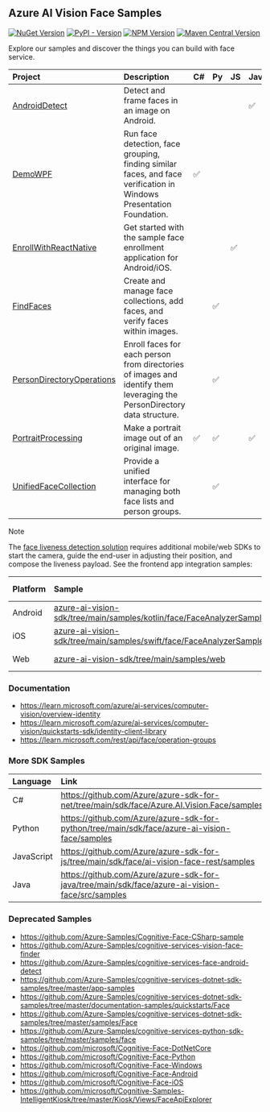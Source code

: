 
## Azure AI Vision Face Samples

[![NuGet Version](https://img.shields.io/nuget/vpre/Azure.AI.Vision.Face)](https://aka.ms/azsdk-csharp-face-pkg)
[![PyPI - Version](https://img.shields.io/pypi/v/azure-ai-vision-face)](https://aka.ms/azsdk-python-face-pkg)
[![NPM Version](https://img.shields.io/npm/v/%40azure-rest%2Fai-vision-face)](https://www.npmjs.com/package/@azure-rest/ai-vision-face)
[![Maven Central Version](https://img.shields.io/maven-central/v/com.azure/azure-ai-vision-face)](https://central.sonatype.com/artifact/com.azure/azure-ai-vision-face)

Explore our samples and discover the things you can build with face service.

| Project | Description | C# | Py | JS | Java |
| :- | :- | :- | :- | :- | :- |
| [AndroidDetect](./AndroidDetect) | Detect and frame faces in an image on Android. | | | | ✅ |
| [DemoWPF](./DemoWPF) | Run face detection, face grouping, finding similar faces, and face verification in Windows Presentation Foundation. | ✅ | | | |
| [EnrollWithReactNative](https://github.com/Azure-Samples/cognitive-services-FaceAPIEnrollmentSample) | Get started with the sample face enrollment application for Android/iOS. | | | ✅ | |
| [FindFaces](./FindFaces) | Create and manage face collections, add faces, and verify faces within images. | | ✅ | | |
| [PersonDirectoryOperations](./PersonDirectoryOperations) | Enroll faces for each person from directories of images and identify them leveraging the PersonDirectory data structure. | | ✅ | | |
| [PortraitProcessing](./PortraitProcessing) | Make a portrait image out of an original image. | ✅ | ✅ | | ✅ |
| [UnifiedFaceCollection](./UnifiedFaceCollection) | Provide a unified interface for managing both face lists and person groups. | | ✅ | | |

> [!NOTE]
> The [face liveness detection solution](https://learn.microsoft.com/azure/ai-services/computer-vision/tutorials/liveness) requires additional mobile/web SDKs to start the camera, guide the end-user in adjusting their position, and compose the liveness payload. See the frontend app integration samples:
>
> | Platform | Sample | Dependency (Client SDK) |
> | :- | :- | :- |
> | Android | [azure-ai-vision-sdk/tree/main/samples/kotlin/face/FaceAnalyzerSample](https://github.com/Azure-Samples/azure-ai-vision-sdk/tree/main/samples/kotlin/face/FaceAnalyzerSample) | [azure-ai-vision-faceanalyzer](https://azure.github.io/azure-sdk-for-android/azure-ai-vision-faceanalyzer/com/azure/android/ai/vision/faceanalyzer/package-summary.html) |
> | iOS | [azure-ai-vision-sdk/tree/main/samples/swift/face/FaceAnalyzerSample](https://github.com/Azure-Samples/azure-ai-vision-sdk/tree/main/samples/swift/face/FaceAnalyzerSample) | [AzureAIVisionFace](https://azure.github.io/azure-sdk-for-ios/AzureAIVisionFace/index.html) |
> | Web | [azure-ai-vision-sdk/tree/main/samples/web](https://github.com/Azure-Samples/azure-ai-vision-sdk/tree/main/samples/web) | azure-ai-vision-faceanalyzer |


### Documentation

* https://learn.microsoft.com/azure/ai-services/computer-vision/overview-identity
* https://learn.microsoft.com/azure/ai-services/computer-vision/quickstarts-sdk/identity-client-library
* https://learn.microsoft.com/rest/api/face/operation-groups


### More SDK Samples

| Language | Link |
| :- | :- |
| C# | https://github.com/Azure/azure-sdk-for-net/tree/main/sdk/face/Azure.AI.Vision.Face/samples |
| Python | https://github.com/Azure/azure-sdk-for-python/tree/main/sdk/face/azure-ai-vision-face/samples |
| JavaScript | https://github.com/Azure/azure-sdk-for-js/tree/main/sdk/face/ai-vision-face-rest/samples |
| Java | https://github.com/Azure/azure-sdk-for-java/tree/main/sdk/face/azure-ai-vision-face/src/samples |


### Deprecated Samples

* https://github.com/Azure-Samples/Cognitive-Face-CSharp-sample
* https://github.com/Azure-Samples/cognitive-services-vision-face-finder
* https://github.com/Azure-Samples/cognitive-services-face-android-detect
* https://github.com/Azure-Samples/cognitive-services-dotnet-sdk-samples/tree/master/app-samples
* https://github.com/Azure-Samples/cognitive-services-dotnet-sdk-samples/tree/master/documentation-samples/quickstarts/Face
* https://github.com/Azure-Samples/cognitive-services-dotnet-sdk-samples/tree/master/samples/Face
* https://github.com/Azure-Samples/cognitive-services-python-sdk-samples/tree/master/samples/face
* https://github.com/microsoft/Cognitive-Face-DotNetCore
* https://github.com/microsoft/Cognitive-Face-Python
* https://github.com/microsoft/Cognitive-Face-Windows
* https://github.com/microsoft/Cognitive-Face-Android
* https://github.com/microsoft/Cognitive-Face-iOS
* https://github.com/microsoft/Cognitive-Samples-IntelligentKiosk/tree/master/Kiosk/Views/FaceApiExplorer

